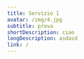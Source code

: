 ```yaml
---
title: Servizio 1
avatar: /img/4.jpg
subtitle: prova
shortDescription: ciao
longDescription: asdasd
link: /
---
```


